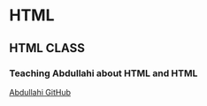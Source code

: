 # HTML 
## HTML CLASS

### Teaching Abdullahi about HTML and HTML


[Abdullahi GitHub](https://github.com/omosolar/)
